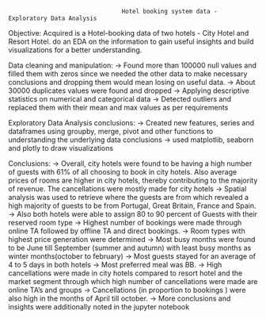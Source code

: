                                     Hotel booking system data - Exploratory Data Analysis

Objective:   Acquired is a Hotel-booking data of two hotels - City Hotel and Resort Hotel. do an EDA on the information to gain useful insights and build visualizations for a better understanding. 

Data cleaning and manipulation: 
→ Found more than 100000 null values and filled them with zeros since we needed the other data to make necessary conclusions and dropping them would mean losing on useful data. 
→ About 30000 duplicates values were found and dropped
→ Applying descriptive statistics on numerical and categorical data
→ Detected outliers and replaced them with their mean and max values as per requirements

Exploratory Data Analysis conclusions:
→ Created new features, series and dataframes using groupby, merge, pivot and other functions to understanding the underlying data conclusions
→ used matplotlib, seaborn and plotly to draw visualizations

Conclusions: 
→ Overall, city hotels were found to be having a high number of guests  with 61% of all choosing to book in city hotels. Also average prices of rooms are higher in city hotels, thereby contributing to the majority of revenue. The cancellations were mostly made for city hotels
→ Spatial analysis was used to retrieve where the guests are from which revealed a high majority of guests to be from Portugal, Great Britain, France and Spain.
→ Also both hotels were able to assign 80 to 90 percent of  Guests with their reserved room type
→ Highest number of bookings were made through online TA followed by offline TA and direct bookings. 
→ Room types with highest price generation were determined
→ Most busy months were found to be June till September (summer and autumn) with least busy months as winter months(october to february) 
→ Most guests stayed for an average of 4 to 5 days in both hotels
→ Most preferred meal was BB. 
→ High cancellations were made in city hotels compared to resort hotel and the market segment through which high number of cancellations were made are online TA’s and groups
→ Cancellations (in proportion to bookings ) were also high in the months of April till october.
→ More conclusions and insights were additionally noted in the jupyter notebook

